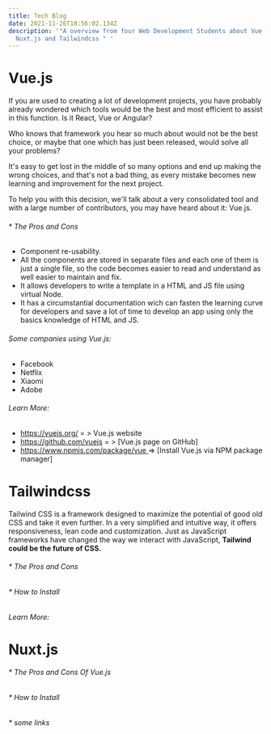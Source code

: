 ```yaml
---
title: Tech Blog
date: 2021-11-26T18:56:02.134Z
description: '"A overview from four Web Development Students about Vue.js,
  Nuxt.js and Tailwindcss " '
---
```

# **Vue.js**



If you are used to creating a lot of development projects, you have probably already wondered which tools would be the best and most efficient to assist in this function. Is it React, Vue or Angular?

Who knows that framework you hear so much about would not be the best choice, or maybe that one which has just been released,  would solve all your problems?

It's easy to get lost in the middle of so many options and end up making the wrong choices, and that's not a bad thing, as every mistake becomes new learning and improvement for the next project.

To help you with this decision, we'll talk about a very consolidated tool and with a large number of contributors, you may have heard about it: Vue.js.



###### \* The Pros and Cons 

* Component re-usability.
* All the components are stored in separate files and each one of them is just a single file, so the code becomes easier to read and understand as well easier to maintain and fix.
* It allows developers to write a template in a HTML and  JS file using virtual Node.
* It has a circumstantial documentation wich can fasten the learning curve for developers and save a lot of time to develop an app using only the basics knowledge of HTML and JS.



###### Some companies using Vue.js:

* Facebook
* Netflix
* Xiaomi
* Adobe



###### Learn More:

* <https://vuejs.org/>   = > Vue.js website
* <https://github.com/vuejs>   = > \[Vue.js page on GitHub]
* [https://www.npmjs.com/package/vue ](https://www.npmjs.com/package/vue)  => \[Install Vue.js via NPM package manager]



#  **Tailwindcss**



Tailwind CSS is a framework designed to maximize the potential of good old CSS and take it even further. In a very simplified and intuitive way, it offers responsiveness, lean code and customization. Just as JavaScript frameworks have changed the way we interact with JavaScript, **Tailwind could be the future of CSS.**





###### \* The Pros and Cons 

###### \* How to Install

###### Learn More:



# **Nuxt.js**

###### \* The Pros and Cons Of Vue.js

###### \* How to Install

###### \*  some links